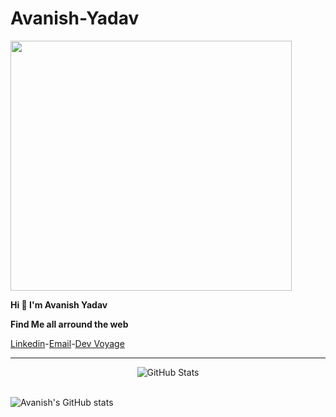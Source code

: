 # Avanish-Yadav
<a href="URL_REDIRECT" target="blank"><img align="center" height = "400px" width = "450px" src="https://camo.githubusercontent.com/9eb3fdcaa648566c6a055c75fc17dbaf3849b11ede8019397a30d2092fdcd3be/68747470733a2f2f7374617469632e7769787374617469632e636f6d2f6d656469612f3262653163655f38363435363739303038343534313865626664363165323937363337343634647e6d76322e676966" height="100" />
  </a>
  
   **Hi <span class="wave">👋</span> I'm Avanish Yadav**
   
   
   **Find Me all arround the web**
   
   
  <a href="https://www.linkedin.com/in/avanishayadav/">Linkedin</a>-<a href = "mailto: aviggv2014@gmail.com">Email</a>-<a href="https://ava.dev.voyage/">Dev Voyage</a>
_________________________________________________________________________________________________
   
   <p align="center">
    <img src="https://github-readme-streak-stats.herokuapp.com?user=aviggv&theme=leafy&date_format=j%20M%5B%20Y%5D&ring=047884&sideNums=06ACBD&dates=06ACBD&currStreakNum=08E8FF&currStreakLabel=08E8FF&background=ffffff00&hide_border=true" alt="GitHub Stats" /> <br/><br/>
   
  
  
  
  

![Avanish's GitHub stats](https://github-readme-stats.vercel.app/api?username=aviggv&show_icons=true&theme=tokyonight)
   
   
   
